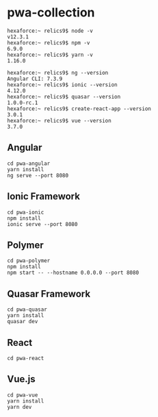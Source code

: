 # pwa-collection

```
hexaforce:~ relics9$ node -v
v12.3.1
hexaforce:~ relics9$ npm -v
6.9.0
hexaforce:~ relics9$ yarn -v
1.16.0

hexaforce:~ relics9$ ng --version
Angular CLI: 7.3.9
hexaforce:~ relics9$ ionic --version
4.12.0
hexaforce:~ relics9$ quasar --version
1.0.0-rc.1
hexaforce:~ relics9$ create-react-app --version
3.0.1
hexaforce:~ relics9$ vue --version
3.7.0
```

## Angular
```
cd pwa-angular
yarn install
ng serve --port 8080
```

## Ionic Framework
```
cd pwa-ionic
npm install
ionic serve --port 8080
```

## Polymer
```
cd pwa-polymer
npm install
npm start -- --hostname 0.0.0.0 --port 8080
```

## Quasar Framework
```
cd pwa-quasar
yarn install
quasar dev
```

## React
```
cd pwa-react

```

## Vue.js
```
cd pwa-vue
yarn install
yarn dev
```
